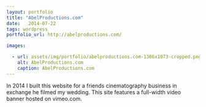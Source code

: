 ```yaml
---
layout: portfolio
title: "AbelProductions.com"
date:   2014-07-22
tags: wordpress
portfolio_url: http://abelproductions.com/

images:

  - url: assets/img/portfolio/abelproductions.com-1366x1073-cropped.png
    alt: AbelProductions.com
    caption: AbelProductions.com
---
```


In 2014 I built this website for a friends cinematography business in exchange he filmed my wedding. This site features a full-width video banner hosted on vimeo.com. 